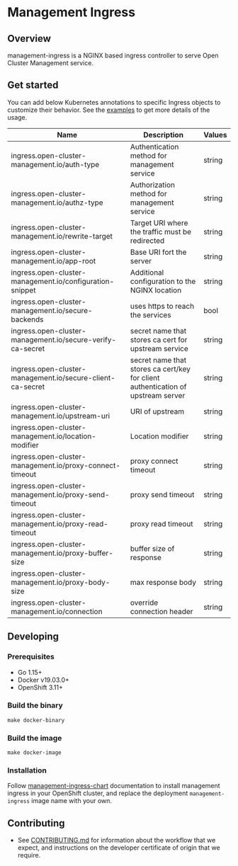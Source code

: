 # Management Ingress

## Overview
management-ingress is a NGINX based ingress controller to serve Open Cluster Management service.

## Get started
You can add below Kubernetes annotations to specific Ingress objects to customize their behavior. See the [examples](examples) to get more details of the usage.

| Name | Description | Values |
| --- | --- | --- |
| ingress.open-cluster-management.io/auth-type | Authentication method for management service | string |
| ingress.open-cluster-management.io/authz-type | Authorization method for management service | string |
| ingress.open-cluster-management.io/rewrite-target | Target URI where the traffic must be redirected | string |
| ingress.open-cluster-management.io/app-root | Base URI fort the server | string |
| ingress.open-cluster-management.io/configuration-snippet | Additional configuration to the NGINX location | string |
| ingress.open-cluster-management.io/secure-backends | uses https to reach the services | bool |
| ingress.open-cluster-management.io/secure-verify-ca-secret | secret name that stores ca cert for upstream service | string |
| ingress.open-cluster-management.io/secure-client-ca-secret | secret name that stores ca cert/key for client authentication of upstream server | string |
| ingress.open-cluster-management.io/upstream-uri | URI of upstream | string |
| ingress.open-cluster-management.io/location-modifier | Location modifier | string |
| ingress.open-cluster-management.io/proxy-connect-timeout | proxy connect timeout | string |
| ingress.open-cluster-management.io/proxy-send-timeout | proxy send timeout | string |
| ingress.open-cluster-management.io/proxy-read-timeout | proxy read timeout | string |
| ingress.open-cluster-management.io/proxy-buffer-size | buffer size of response | string |
| ingress.open-cluster-management.io/proxy-body-size | max response body | string |
| ingress.open-cluster-management.io/connection | override connection header | string |

## Developing
### Prerequisites
- Go 1.15+
- Docker v19.03.0+
- OpenShift 3.11+

### Build the binary
```shell
make docker-binary
```

### Build the image
```shell
make docker-image
```

### Installation
Follow [management-ingress-chart](https://github.com/open-cluster-management/management-ingress-chart) documentation to install management ingress in your OpenShift cluster, and replace the deployment `management-ingress` image name with your own.

## Contributing
* See [CONTRIBUTING.md](CONTRIBUTING.md) for information about the workflow that we expect, and instructions on the developer certificate of origin that we require.